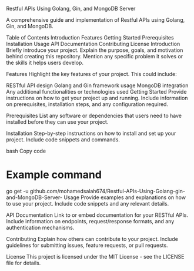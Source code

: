 Restful APIs Using Golang, Gin, and MongoDB Server



A comprehensive guide and implementation of Restful APIs using Golang, Gin, and MongoDB.

Table of Contents
Introduction
Features
Getting Started
Prerequisites
Installation
Usage
API Documentation
Contributing
License
Introduction
Briefly introduce your project. Explain the purpose, goals, and motivation behind creating this repository. Mention any specific problem it solves or the skills it helps users develop.

Features
Highlight the key features of your project. This could include:

RESTful API design
Golang and Gin framework usage
MongoDB integration
Any additional functionalities or technologies used
Getting Started
Provide instructions on how to get your project up and running. Include information on prerequisites, installation steps, and any configuration required.

Prerequisites
List any software or dependencies that users need to have installed before they can use your project.

Installation
Step-by-step instructions on how to install and set up your project. Include code snippets and commands.

bash
Copy code
# Example command
go get -u github.com/mohamedsalah674/Restful-APIs-Using-Golang-gin-and-MongoDB-Server-
Usage
Provide examples and explanations on how to use your project. Include code snippets and any relevant details.

API Documentation
Link to or embed documentation for your RESTful APIs. Include information on endpoints, request/response formats, and any authentication mechanisms.

Contributing
Explain how others can contribute to your project. Include guidelines for submitting issues, feature requests, or pull requests.

License
This project is licensed under the MIT License - see the LICENSE file for details.
